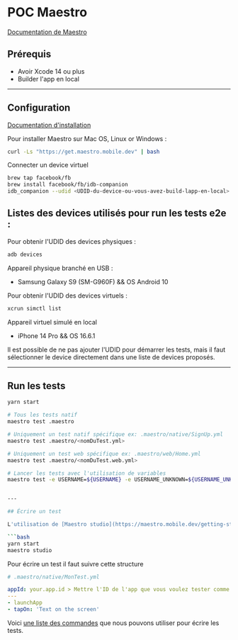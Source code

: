# POC Maestro

[Documentation de Maestro](https://maestro.mobile.dev/)

## Prérequis

- Avoir Xcode 14 ou plus
- Builder l'app en local

---

## Configuration

[Documentation d'installation](https://maestro.mobile.dev/getting-started/installing-maestro)

Pour installer Maestro sur Mac OS, Linux or Windows :

```bash
curl -Ls "https://get.maestro.mobile.dev" | bash
```

Connecter un device virtuel

```bash
brew tap facebook/fb
brew install facebook/fb/idb-companion
idb_companion --udid <UDID-du-device-ou-vous-avez-build-lapp-en-local>
```

## Listes des devices utilisés pour run les tests e2e :
Pour obtenir l'UDID des devices physiques :

```bash
adb devices
```
Appareil physique branché en USB : 
- Samsung Galaxy S9 (SM-G960F) && OS Android 10

Pour obtenir l'UDID des devices virtuels :

```bash
xcrun simctl list
```

Appareil virtuel simulé en local
- iPhone 14 Pro && OS 16.6.1


Il est possible de ne pas ajouter l'UDID pour démarrer les tests, mais il faut sélectionner le device directement dans une liste de devices proposés.

---

## Run les tests

```bash
yarn start

# Tous les tests natif
maestro test .maestro

# Uniquement un test natif spécifique ex: .maestro/native/SignUp.yml
maestro test .maestro/<nomDuTest.yml>

# Uniquement un test web spécifique ex: .maestro/web/Home.yml
maestro test .maestro/<nomDuTest.web.yml>

# Lancer les tests avec l'utilisation de variables 
maestro test -e USERNAME=${USERNAME} -e USERNAME_UNKNOWN=${USERNAME_UNKNOWN} -e NEW_USERNAME=${NEW_USERNAME} -e NUMBER_PHONE=${NUMBER_PHONE} -e PASSWORD=${PASSWORD} .maestro/


---

## Écrire un test

L'utilisation de [Maestro studio](https://maestro.mobile.dev/getting-started/maestro-studio) simplifie l'écriture des tests car il permet de voir les différent sélecteurs possible a l'aide d'une interface. Pour démarrer Maestro Studio il faut :

```bash
yarn start
maestro studio
```

Pour écrire un test il faut suivre cette structure

```yml
# .maestro/native/MonTest.yml

appId: your.app.id > Mettre l'ID de l'app que vous voulez tester comme "app.passculture.test". Cette app doit être installé sur le device virtuel.
---
- launchApp
- tapOn: 'Text on the screen'
```

Voici [une liste des commandes](https://maestro.mobile.dev/api-reference/commands) que nous pouvons utiliser pour écrire les tests.
